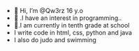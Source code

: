 - 👋 Hi, I’m @Qw3rz 16 y.o
- 👀 .I have an interest in programming..
- 🌱.I am currently in tenth grade at school
- I write code in html, css, python and java
- I also do judo and swimming
<!---
Qw3rz/Qw3rz is a ✨ special ✨ repository because its `README.md` (this file) appears on your GitHub profile.
You can click the Preview link to take a look at your changes.
--->
